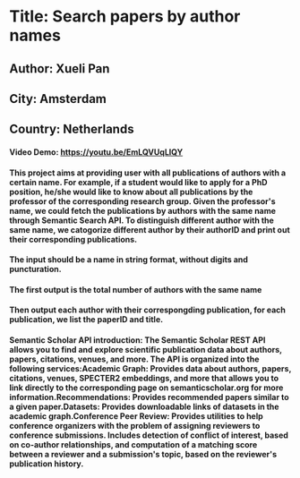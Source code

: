 # Title: Search papers by author names
## Author: Xueli Pan
## City: Amsterdam
## Country: Netherlands


#### Video Demo:  <https://youtu.be/EmLQVUqLlQY>
#### This project aims at providing user with all publications of authors with a certain name. For example, if a student would like to apply for a PhD position, he/she would like to know about all publications by the professor of the corresponding research group. Given the professor's name, we could fetch the publications by authors with the same name through Semantic Search API. To distinguish different author with the same name, we catogorize different author by their authorID and print out their corresponding publications.
#### The input should be a name in string format, without digits and puncturation.
#### The first output is the total number of authors with the same name
#### Then output each author with their correspongding publication, for each publication, we list the paperID and title.
#### Semantic Scholar API introduction: The Semantic Scholar REST API allows you to find and explore scientific publication data about authors, papers, citations, venues, and more. The API is organized into the following services:Academic Graph: Provides data about authors, papers, citations, venues, SPECTER2 embeddings, and more that allows you to link directly to the corresponding page on semanticscholar.org for more information.Recommendations: Provides recommended papers similar to a given paper.Datasets: Provides downloadable links of datasets in the academic graph.Conference Peer Review: Provides utilities to help conference organizers with the problem of assigning reviewers to conference submissions. Includes detection of conflict of interest, based on co-author relationships, and computation of a matching score between a reviewer and a submission's topic, based on the reviewer's publication history.